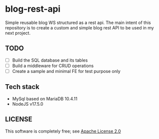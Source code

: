 # blog-rest-api
Simple reusable blog WS structured as a rest api. The main intent of this repository is to create a custom and simple blog rest API to be used in my next project.

## TODO
- [ ] Build the SQL database and its tables
- [ ] Build a middleware for CRUD operations
- [ ] Create a sample and minimal FE for test purpose only

## Tech stack
- MySql based on MariaDB 10.4.11
- NodeJS v17.5.0
  
## LICENSE 
This software is completely free; see <a href="LICENSE">Apache License 2.0</a>